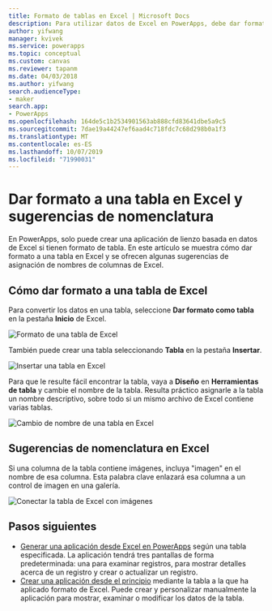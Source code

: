 ```yaml
---
title: Formato de tablas en Excel | Microsoft Docs
description: Para utilizar datos de Excel en PowerApps, debe dar formato de tabla a los datos. Agregar palabra clave "imagen" en los nombres de columna
author: yifwang
manager: kvivek
ms.service: powerapps
ms.topic: conceptual
ms.custom: canvas
ms.reviewer: tapanm
ms.date: 04/03/2018
ms.author: yifwang
search.audienceType:
- maker
search.app:
- PowerApps
ms.openlocfilehash: 164de5c1b2534901563ab888cfd83641dbe5a9c5
ms.sourcegitcommit: 7dae19a44247ef6aad4c718fdc7c68d298b0a1f3
ms.translationtype: MT
ms.contentlocale: es-ES
ms.lasthandoff: 10/07/2019
ms.locfileid: "71990031"
---
```

# <a name="format-a-table-in-excel-and-naming-tips"></a>Dar formato a una tabla en Excel y sugerencias de nomenclatura
En PowerApps, solo puede crear una aplicación de lienzo basada en datos de Excel si tienen formato de tabla. En este artículo se muestra cómo dar formato a una tabla en Excel y se ofrecen algunas sugerencias de asignación de nombres de columnas de Excel.

## <a name="how-to-format-a-table-in-excel"></a>Cómo dar formato a una tabla de Excel
Para convertir los datos en una tabla, seleccione **Dar formato como tabla** en la pestaña **Inicio** de Excel.

![Formato de una tabla de Excel](./media/how-to-excel-tips/format-table.png)

También puede crear una tabla seleccionando **Tabla** en la pestaña **Insertar**.

![Insertar una tabla en Excel](./media/how-to-excel-tips/insert-table.png)

Para que le resulte fácil encontrar la tabla, vaya a **Diseño** en **Herramientas de tabla** y cambie el nombre de la tabla. Resulta práctico asignarle a la tabla un nombre descriptivo, sobre todo si un mismo archivo de Excel contiene varias tablas.

![Cambio de nombre de una tabla en Excel](./media/how-to-excel-tips/rename-table.png)

## <a name="naming-tips-in-excel"></a>Sugerencias de nomenclatura en Excel
Si una columna de la tabla contiene imágenes, incluya "imagen" en el nombre de esa columna. Esta palabra clave enlazará esa columna a un control de imagen en una galería.

![Conectar la tabla de Excel con imágenes](./media/how-to-excel-tips/connect-gallery.png)

## <a name="next-steps"></a>Pasos siguientes
* [Generar una aplicación desde Excel en PowerApps](get-started-create-from-data.md) según una tabla especificada. La aplicación tendrá tres pantallas de forma predeterminada: una para examinar registros, para mostrar detalles acerca de un registro y crear o actualizar un registro.
* [Crear una aplicación desde el principio](get-started-create-from-blank.md) mediante la tabla a la que ha aplicado formato de Excel. Puede crear y personalizar manualmente la aplicación para mostrar, examinar o modificar los datos de la tabla.
